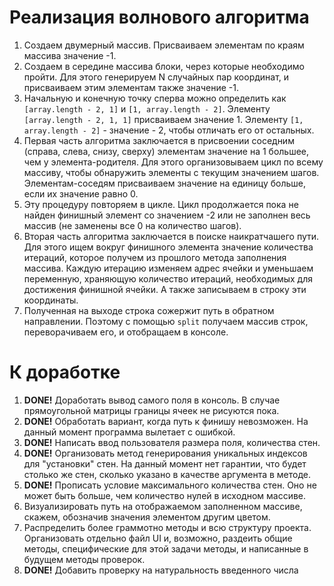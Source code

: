# Реализация волнового алгоритма
1. Создаем двумерный массив. Присваиваем элементам по краям массива значение -1.
2. Создаем в середине массива блоки, через которые необходимо пройти. Для этого генерируем N случайных пар координат, и присваиваем этим элементам также значение -1.
3. Начальную и конечную точку сперва можно определить как `[array.length - 2, 1]` и `[1, array.length - 2]`. Элементу `[array.length - 2, 1, 1]` присваиваем значение 1. Элементу `[1, array.length - 2]` - значение - 2, чтобы отличать его от остальных.
4. Первая часть алгоритма заключается в присвоении соседним (справа, слева, снизу, сверху) элементам значение на 1 большее, чем у элемента-родителя. Для этого организовываем цикл по всему массиву, чтобы обнаружить элементы с текущим значением шагов. Элементам-соседям присваиваем значение на единицу больше, если их значение равно 0.
5. Эту процедуру повторяем в цикле. Цикл продолжается пока не найден финишный элемент со значением -2 или не заполнен весь массив (не заменены все 0 на количество шагов).
6. Вторая часть алгоритма заключается в поиске наикратчашего пути. Для этого ищем вокруг финишного элемента значение количества итераций, которое получем из прошлого метода заполнения массива. Каждую итерацию изменяем адрес ячейки и уменьшаем переменную, храняющую количество итераций, необходимых для достижения финишной ячейки. А также записываем в строку эти координаты.
7. Полученная на выходе строка сожержит путь в обратном направлении. Поэтому с помощью `split` получаем массив строк, переворачиваем его, и отобращаем в консоле.

# К доработке
1. **DONE!** Доработать вывод самого поля в консоль. В случае прямоугольной матрицы границы ячеек не рисуются пока.
2. **DONE!** Обработать вариант, когда путь к финишу невозможен. На данный момент программа вылетает с ошибкой.
3. **DONE!** Написать ввод пользователя размера поля, количества стен.
4. **DONE!** Организовать метод генерирования уникальных индексов для "установки" стен. На данный момент нет гарантии, что будет столько же стен, сколько указано в качестве аргумента в методе.
5. **DONE!** Прописать условие максимального количества стен. Оно не может быть больше, чем количество нулей в исходном массиве.
6. Визуализировать путь на отображаемом заполненном массиве, скажем, обозначив значения элементом другим цветом.
7. Распределить более граммотно методы и всю структуру проекта. Организовать отдельно файл UI и, возможно, раздеить общие методы, специфические для этой задачи методы, и написанные в будущем методы проверок.
8. **DONE!** Добавить проверку на натуральность введенного числа